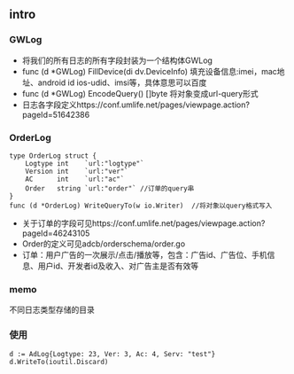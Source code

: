 ## intro
### GWLog
* 将我们的所有日志的所有字段封装为一个结构体GWLog
* func (d \*GWLog) FillDevice(di dv.DeviceInfo) 填充设备信息:imei，mac地址、android id ios-udid、imsi等，具体意思可以百度
* func (d \*GWLog) EncodeQuery() []byte  将对象变成url-query形式
* 日志各字段定义https://conf.umlife.net/pages/viewpage.action?pageId=51642386

### OrderLog
```
type OrderLog struct {
	Logtype int    `url:"logtype"`
	Version int    `url:"ver"`
	AC      int    `url:"ac"`
	Order   string `url:"order"` //订单的query串
}
func (d *OrderLog) WriteQueryTo(w io.Writer)  //将对象以query格式写入
```
* 关于订单的字段可见https://conf.umlife.net/pages/viewpage.action?pageId=46243105
* Order的定义可见adcb/orderschema/order.go
* 订单：用户广告的一次展示/点击/播放等，包含：广告id、广告位、手机信息、用户id、开发者id及收入、对广告主是否有效等


### memo
不同日志类型存储的目录


### 使用
```
d := AdLog{Logtype: 23, Ver: 3, Ac: 4, Serv: "test"}
d.WriteTo(ioutil.Discard)
```
